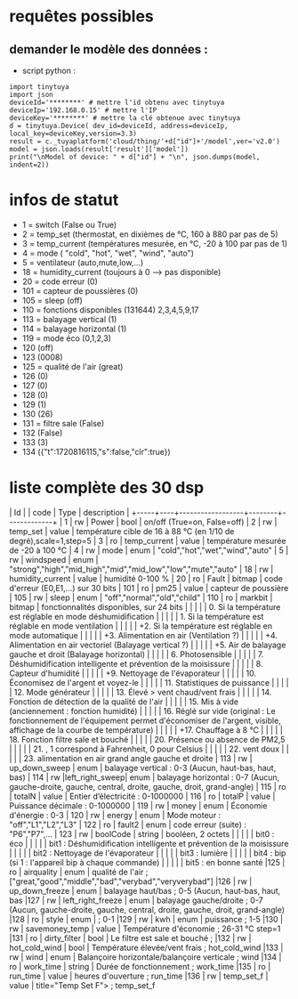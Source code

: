 # requêtes possibles
## demander le modèle des données :
* script python :
```
import tinytuya
import json
deviceId='********' # mettre l'id obtenu avec tinytuya
deviceIp='192.168.0.15' # mettre l'IP
deviceKey='********' # mettre la clé obtenue avec tinytuya
d = tinytuya.Device( dev_id=deviceId, address=deviceIp, local_key=deviceKey,version=3.3)
result = c._tuyaplatform('cloud/thing/'+d["id"]+'/model',ver='v2.0')
model = json.loads(result['result']['model'])
print("\nModel of device: " + d["id"] + "\n", json.dumps(model, indent=2))
```

# infos de statut
* 1 = switch (False ou True)
* 2 = temp_set (thermostat, en dixièmes de °C, 160 à 880 par pas de 5)
* 3 = temp_current (températures mesurée, en °C, -20 à 100 par pas de 1)
* 4 = mode ( "cold", "hot", "wet", "wind", "auto")
* 5 = ventilateur (auto,mute,low,…)
* 18 = humidity_current (toujours à 0 --> pas disponible)
* 20 = code erreur (0)
* 101 = capteur de poussières (0)
* 105 = sleep (off)
* 110 = fonctions disponibles (131644)
    2,3,4,5,9,17
* 113 = balayage vertical (1)
* 114 = balayage horizontal (1)
* 119 = mode éco (0,1,2,3)
* 120 (off)
* 123 (0008)
* 125 = qualité de l'air (great)
* 126 (0)
* 127 (0)
* 128 (0)
* 129 (1)
* 130 (26)
* 131 = filtre sale (False)
* 132 (False)
* 133 (3)
* 134 ({"t":1720816115,"s":false,"clr":true})

# liste complète des 30 dsp
| Id  |    | code             | Type   | description |
+-----+----+------------------+--------+-------------+
|   1 | rw | Power            | bool   | on/off (True=on, False=off)
|   2 | rw | temp\_set        | value  | température cible de 16 à 88 °C (en 1/10 de degré),scale=1,step=5
|   3 | ro | temp\_current    | value  | température mesurée de -20 à 100 °C
|   4 | rw | mode             | enum   | "cold","hot","wet","wind","auto"
|   5 | rw | windspeed        | enum   | "strong","high","mid\_high","mid","mid\_low","low","mute","auto"
|  18 | rw | humidity_current | value  | humidité 0-100 %
|  20 | ro | Fault            | bitmap | code d'erreur (E0,E1,…) sur 30 bits
| 101 | ro | pm25             | value  | capteur de poussière
| 105 | rw | sleep            | enum   | "off","normal","old","child"
| 110 | ro | markbit          | bitmap | fonctionnalités disponibles, sur 24 bits
| | | | |  0. Si la température est réglable en mode déshumidification
| | | | |  1. Si la température est réglable en mode ventilation
| | | | | +2. Si la température est réglable en mode automatique
| | | | | +3. Alimentation en air (Ventilation ?)
| | | | | +4. Alimentation en air vectoriel (Balayage vertical ?)
| | | | | +5. Air de balayage gauche et droit (Balayage horizontal)
| | | | |  6. Photosensible
| | | | |  7. Déshumidification intelligente et prévention de la moisissure
| | | | |  8. Capteur d'humidité
| | | | | +9. Nettoyage de l'évaporateur
| | | | |  10. Économisez de l'argent et voyez-le
| | | | |  11. Statistiques de puissance
| | | | |  12. Mode générateur
| | | | |  13. Élevé > vent chaud/vent frais
| | | | |  14. Fonction de détection de la qualité de l'air
| | | | |  15. Mis à vide (anciennement : fonction humidité)
| | | | |  16. Réglé sur vide (original : Le fonctionnement de l'équipement permet d'économiser de l'argent, visible, affichage de la courbe de température)
| | | | | +17. Chauffage à 8 ℃
| | | | |  18. Fonction filtre sale et bouché
| | | | |  20. Présence ou absence de PM2,5
| | | | |  21. , 1 correspond à Fahrenheit, 0 pour Celsius
| | | | |  22. vent doux
| | | | |  23. alimentation en air grand angle gauche et droite
| 113 | rw | up\_down\_sweep  | enum   | balayage vertical : 0-3 (Aucun, haut-bas, haut, bas)
| 114 | rw |left\_right\_sweep| enum   | balayage horizontal : 0-7 (Aucun, gauche-droite, gauche, central, droite, gauche, droit, grand-angle)
| 115 | ro | totalN           | value  | Entier d’électricité : 0-1000000
| 116 | ro | totalP           | value  | Puissance décimale : 0-1000000
| 119 | rw | money            | enum   | Économie d'énergie : 0-3
| 120 | rw | energy           | enum   | Mode moteur : "off","L1","L2","L3"
| 122 | ro | fault2           | enum   | code erreur (suite) : "P6","P7",…
| 123 | rw | boolCode         | string | booléen, 2 octets
| | | | |  bit0 : éco
| | | | |  bit1 : Déshumidification intelligente et prévention de la moisissure
| | | | |  bit2 : Nettoyage de l'évaporateur
| | | | |  bit3 : lumière
| | | | |  bit4 : bip (si 1 : l'appareil bip à chaque commande)
| | | | |  bit5 : en bonne santé
|125 | ro | airquality        | enum   | qualité de l'air ;["great,"good","middle","bad","verybad","veryverybad"]
|126 | rw | up_down_freeze    | enum   | balayage haut/bas ; 0-5 (Aucun, haut-bas, haut, bas
|127 | rw | left_right_freeze | enum   | balayage gauche/droite ; 0-7 (Aucun, gauche-droite, gauche, central, droite, gauche, droit, grand-angle)
|128 | ro | style             | enum   |  ; 0-1
|129 | rw | kwh               | enum   | puissance ; 1-5
|130 | rw | savemoney_temp    | value  | Température d'économie ; 26-31 °C step=1
|131 | ro | dirty_filter      | bool   | Le filtre est sale et bouché ; 
|132 | rw | hot_cold_wind     | bool   | Température élevée/vent frais ; hot_cold_wind
|133 | rw | wind              | enum   | Balançoire horizontale/balançoire verticale ; wind
|134 | ro | work_time         | string | Durée de fonctionnement ; work_time
|135 | ro | run_time          | value  | heures d'ouverture ; run_time
|136 | rw | temp_set_f        | value  | title="Temp Set F"> ; temp_set_f


